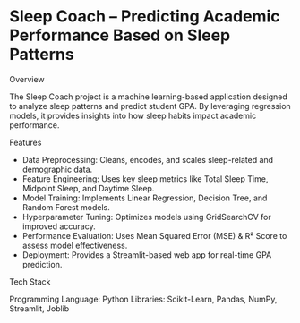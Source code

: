 # Sleep Coach – Predicting Academic Performance Based on Sleep Patterns

Overview

The Sleep Coach project is a machine learning-based application designed to analyze sleep patterns and predict student GPA. By leveraging regression models, it provides insights into how sleep habits impact academic performance.

Features

- Data Preprocessing: Cleans, encodes, and scales sleep-related and demographic data.
- Feature Engineering: Uses key sleep metrics like Total Sleep Time, Midpoint Sleep, and Daytime Sleep.
- Model Training: Implements Linear Regression, Decision Tree, and Random Forest models.
- Hyperparameter Tuning: Optimizes models using GridSearchCV for improved accuracy.
- Performance Evaluation: Uses Mean Squared Error (MSE) & R² Score to assess model effectiveness.
- Deployment: Provides a Streamlit-based web app for real-time GPA prediction.

Tech Stack

Programming Language: Python
Libraries: Scikit-Learn, Pandas, NumPy, Streamlit, Joblib
